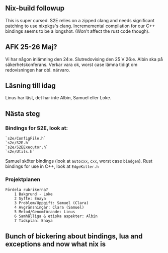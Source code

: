 ## Nix-build followup
This is super cursed.
S2E relies on a zipped clang and needs significant patching to use nixpkgs's clang.
Incrememental compilation for our C++ bindings seems to be a longshot. (Won't affect the rust code though).

## AFK 25-26 Maj?
Vi har någon inlämning den 24:e. Slutredovising den 25 V 26:e. Albin ska på säkerhetskonferans.
Verkar vara ok, worst case lämna tidigt om redovisningen har obl. närvaro.

## Läsning till idag
Linus har läst, det har inte Albin, Samuel eller Loke.

## Nästa steg
### Bindings for S2E, look at:
	`s2e/ConfigFile.h`
	`s2e/S2E.h`
	`s2e/S2EExecutor.h`
	`s2e/Utils.h`

Samuel sköter bindings (look at `autocxx`, `cxx`, worst case `bindgen`).
	Rust bindings for use in C++, look at `EdgeKiller.h`

### Projektplanen
	Fördela rubrikerna?
		1 Bakgrund - Loke
		2 Syfte: Enaya
		3 Problem/Uppgift: Samuel (Clara)
		4 Avgränsningar: Clara (Samuel)
		5 Metod/Genomförande: Linus
		6 Samhälliga & etiska aspekter: Albin
		7 Tidsplan: Enaya

## Bunch of bickering about bindings, lua and exceptions and now what nix is
